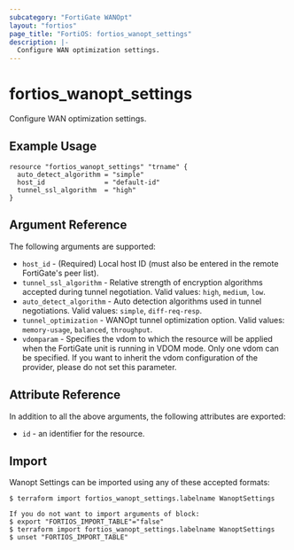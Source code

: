 ```yaml
---
subcategory: "FortiGate WANOpt"
layout: "fortios"
page_title: "FortiOS: fortios_wanopt_settings"
description: |-
  Configure WAN optimization settings.
---
```


# fortios_wanopt_settings
Configure WAN optimization settings.

## Example Usage

```hcl
resource "fortios_wanopt_settings" "trname" {
  auto_detect_algorithm = "simple"
  host_id               = "default-id"
  tunnel_ssl_algorithm  = "high"
}
```

## Argument Reference

The following arguments are supported:

* `host_id` - (Required) Local host ID (must also be entered in the remote FortiGate's peer list).
* `tunnel_ssl_algorithm` - Relative strength of encryption algorithms accepted during tunnel negotiation. Valid values: `high`, `medium`, `low`.
* `auto_detect_algorithm` - Auto detection algorithms used in tunnel negotiations. Valid values: `simple`, `diff-req-resp`.
* `tunnel_optimization` - WANOpt tunnel optimization option. Valid values: `memory-usage`, `balanced`, `throughput`.
* `vdomparam` - Specifies the vdom to which the resource will be applied when the FortiGate unit is running in VDOM mode. Only one vdom can be specified. If you want to inherit the vdom configuration of the provider, please do not set this parameter.


## Attribute Reference

In addition to all the above arguments, the following attributes are exported:
* `id` - an identifier for the resource.

## Import

Wanopt Settings can be imported using any of these accepted formats:
```
$ terraform import fortios_wanopt_settings.labelname WanoptSettings

If you do not want to import arguments of block:
$ export "FORTIOS_IMPORT_TABLE"="false"
$ terraform import fortios_wanopt_settings.labelname WanoptSettings
$ unset "FORTIOS_IMPORT_TABLE"
```
